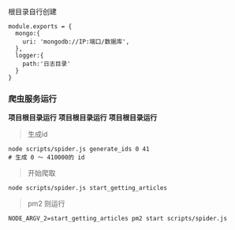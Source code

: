 根目录自行创建

```
module.exports = {
  mongo:{
    uri: 'mongodb://IP:端口/数据库',
  },
  logger:{
    path:'日志目录'
  }
}
```

### 爬虫服务运行

**项目根目录运行**
**项目根目录运行**
**项目根目录运行**
> 生成id

```
node scripts/spider.js generate_ids 0 41
# 生成 0 ～ 410000的 id
```

> 开始爬取

```
node scripts/spider.js start_getting_articles
```

> pm2 则运行

```
NODE_ARGV_2=start_getting_articles pm2 start scripts/spider.js
```